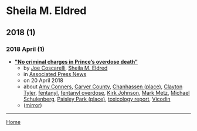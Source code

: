 # Sheila M. Eldred

## 2018 (1)

### 2018 April (1)

 - [**"No criminal charges in Prince’s overdose death"**](https://apnews.com/article/music-prince-archive-minnesota-3f63f8bd2d1c4b6c92546cedf314971a)
    - by [Joe Coscarelli](../../authors/joe-coscarelli/index.md), [Sheila M. Eldred](../../authors/sheila-m-eldred/index.md)
    - in [Associated Press News](../../publications/a-e/associated-press-news/index.md)
    - on 20 April 2018
    - about [Amy Conners](../../topics/amy-conners/index.md), [Carver County](../../topics/carver-county/index.md), [Chanhassen (place)](../../topics/place/chanhassen/index.md), [Clayton Tyler](../../topics/clayton-tyler/index.md), [fentanyl](../../topics/fentanyl/index.md), [fentanyl overdose](../../topics/fentanyl-overdose/index.md), [Kirk Johnson](../../topics/kirk-johnson/index.md), [Mark Metz](../../topics/mark-metz/index.md), [Michael Schulenberg](../../topics/michael-schulenberg/index.md), [Paisley Park (place)](../../topics/place/paisley-park/index.md), [toxicology report](../../topics/toxicology-report/index.md), [Vicodin](../../topics/vicodin/index.md)
    - ([mirror](https://web.archive.org/web/*/https://apnews.com/article/music-prince-archive-minnesota-3f63f8bd2d1c4b6c92546cedf314971a))

----

[Home](../index.md)
